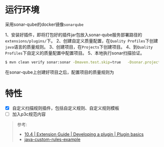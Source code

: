 
# 运行环境
采用sonar-qube的docker镜像`sonarqube`

1、安装好插件，即将打包好的插件jar包放入sonar-qube服务部署路径的`extensions/plugins/`下。
2、创建自定义质量配置，在`Quality Profiles`下创建`java`语言的质量规则。
3、创建项目，在`Projects`下创建项目。
4、到`Quality Profiles`下自定义的质量配置中配置项目。
5、本地执行sonar扫描验证。
```bash
$ mvn clean verify sonar:sonar -Dmaven.test.skip=true   -Dsonar.projectKey=test   -Dsonar.projectName='Test'   -Dsonar.host.url=http://localhost:9000   -Dsonar.token=sqp_24dd13ba0982458e9df6b53719fff92b63fc5d56
```
在sonar-qube上创建好项目之后，配置项目的质量规则为

# 特性
 - [X] 自定义扫描规则插件，包括自定义规则、自定义规则模板
 - [ ] 加入p3c规范内容

> 参考:
> - [10.4 | Extension Guide | Developing a plugin | Plugin basics](https://docs.sonarsource.com/sonarqube/10.4/extension-guide/developing-a-plugin/plugin-basics/)
> - [java-custom-rules-example](https://github.com/SonarSource/sonar-java/blob/master/docs/CUSTOM_RULES_101.md#first-version-using-syntax-trees-and-api-basics)